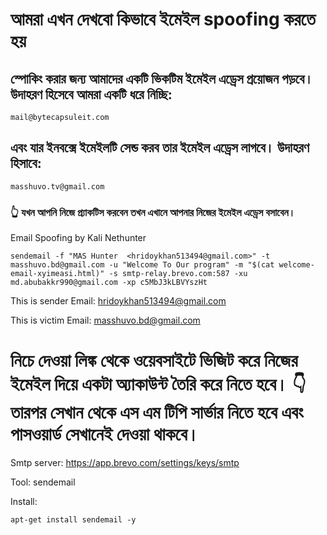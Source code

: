 # আমরা এখন দেখবো কিভাবে ইমেইল spoofing করতে হয়

## স্পোকিং করার জন্য আমাদের একটি ভিকটিম ইমেইল এড্রেস প্রয়োজন পড়বে। উদাহরণ হিসেবে আমরা একটি ধরে নিচ্ছি: 
```
mail@bytecapsuleit.com
```
## এবং যার ইনবক্সে ইমেইলটি সেন্ড করব তার ইমেইল এড্রেস লাগবে। উদাহরণ হিসাবে: 
```
masshuvo.tv@gmail.com
```
### 👆 যখন আপনি নিজে প্র্যাকটিস করবেন তখন এখানে আপনার নিজের ইমেইল এড্রেস বসাবেন। 

Email Spoofing by Kali Nethunter

```
sendemail -f "MAS Hunter  <hridoykhan513494@gmail.com>" -t masshuvo.bd@gmail.com -u "Welcome To Our program" -m "$(cat welcome-email-xyimeasi.html)" -s smtp-relay.brevo.com:587 -xu  md.abubakkr990@gmail.com -xp c5MbJ3kLBVYszHt
```


This is sender Email: hridoykhan513494@gmail.com

This is victim Email: masshuvo.bd@gmail.com

# নিচে দেওয়া লিঙ্ক থেকে ওয়েবসাইটে ভিজিট করে নিজের ইমেইল দিয়ে একটা অ্যাকাউন্ট তৈরি করে নিতে হবে। 👇 তারপর সেখান থেকে এস এম টিপি সার্ভার নিতে হবে এবং পাসওয়ার্ড সেখানেই দেওয়া থাকবে।

Smtp server: https://app.brevo.com/settings/keys/smtp


Tool: sendemail 

Install: 
```
apt-get install sendemail -y
```
